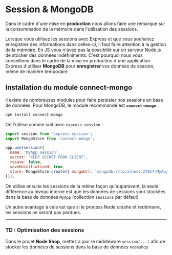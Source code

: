 # Session & MongoDB

Dans le cadre d'une mise en **production** nous allons faire une remarque sur la consommation de la mémoire dans l'utilisation des sessions.

Lorsque vous utilisez les sessions avec Express et que vous souhaitez enregistrer des informations dans celles-ci, il faut faire attention à la gestion de la mémoire. En JS vous n'avez pas la possiblité sur un serveur Node.js de stocker des données indéfiniments. C'est pourquoi nous vous conseillons dans le cadre de la mise en production d'une application Express d'utiliser **MongoDB** pour **enregistrer** vos données de session, même de manière temporaire.

## Installation du module connect-mongo

Il existe de nombreuses modules pour faire persister nos sessions en base de données. Pour MongoDB, le module recommandé est **`connect-mongo`** :

```bash
npm install connect-mongo
```

On l'utilise comme suit avec `express-session` :

```js
import session from 'express-session';
import MongoStore from 'connect-mongo';

app.use(session({
  name: 'MyApp Session',
  secret: 'KEEP SECRET FROM CLIENT',
  resave: false,
  saveUninitialized: true,
  store: MongoStore.create({ mongoUrl: 'mongodb://localhost:27017/MyApp' }),
}));
```

On utilise ensuite les sessions de la même façon qu'auparavant, la seule différence au niveau interne est que les données de sessions sont stockées dans la base de données `MyApp` (collection `sessions` par défaut)

Un autre avantage à cela est que si le process Node crashe et redémarre, les sessions ne seront pas perdues.

---

### TD : Optimisation des sessions

Dans le projet **Node Shop**, mettez à jour le middleware `session(...)` afin de stocker les données de sessions dans la base de données `nodeshop`